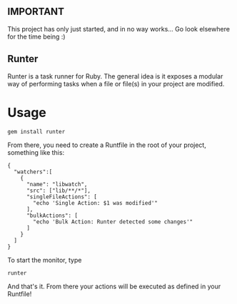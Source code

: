 ## IMPORTANT
This project has only just started, and in no way works...
Go look elsewhere for the time being :)

## Runter
Runter is a task runner for Ruby.
The general idea is it exposes a modular way of performing tasks when a file or file(s) in your project are modified.

# Usage
```
gem install runter
```

From there, you need to create a Runtfile in the root of your project, something like this:
```
{
  "watchers":[
    {
      "name": "libwatch",
      "src": ["lib/**/*"],
      "singleFileActions": [
        "echo 'Single Action: $1 was modified'"
      ],
      "bulkActions": [
        "echo 'Bulk Action: Runter detected some changes'"
      ]
    }
  ]
}
```

To start the monitor, type
```
runter
```

And that's it.  From there your actions will be executed as defined in your Runtfile!
